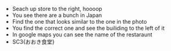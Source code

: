 - Seach up store to the right, hoooop
- You see there are a bunch in Japan
- Find the one that looks similar to the one in the photo
- You find the correct one and see the builiding to the left of it
- In google maps you can see the name of the restaraunt
- SC3{おおき食堂}

